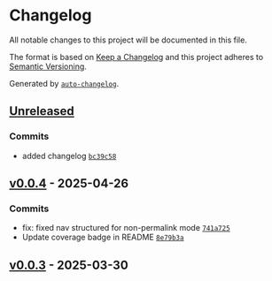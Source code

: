 # Changelog

All notable changes to this project will be documented in this file.

The format is based on [Keep a Changelog](https://keepachangelog.com/en/1.0.0/)
and this project adheres to [Semantic Versioning](https://semver.org/spec/v2.0.0.html).

Generated by [`auto-changelog`](https://github.com/CookPete/auto-changelog).

## [Unreleased](https://github.com/wernerglinka/metalsmith-menu-plus/compare/v0.0.4...HEAD)

### Commits

- added changelog [`bc39c58`](https://github.com/wernerglinka/metalsmith-menu-plus/commit/bc39c584679a97206d1e46836143411281650b50)

## [v0.0.4](https://github.com/wernerglinka/metalsmith-menu-plus/compare/v0.0.3...v0.0.4) - 2025-04-26

### Commits

- fix: fixed nav structured for non-permalink mode [`741a725`](https://github.com/wernerglinka/metalsmith-menu-plus/commit/741a725af7fcb7bc7a563bf0275bca2e4ff30945)
- Update coverage badge in README [`8e79b3a`](https://github.com/wernerglinka/metalsmith-menu-plus/commit/8e79b3a190523954a53687d811432e7f50898060)

## [v0.0.3](https://github.com/wernerglinka/metalsmith-menu-plus/compare/v0.0.2...v0.0.3) - 2025-03-30

